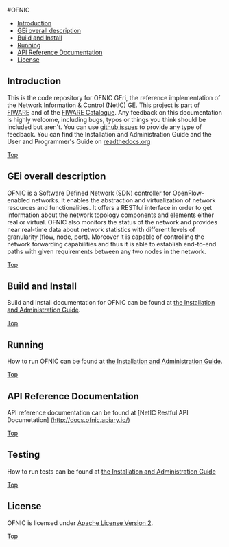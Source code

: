 #<a name="top"></a>OFNIC

* [Introduction](#introduction)
* [GEi overall description](#gei-overall-description)
* [Build and Install](#build-and-install)
* [Running](#running)
* [API Reference Documentation](#api-reference-documentation)
* [License](#license)
	
	  
## Introduction

This is the code repository for OFNIC GEri, the reference implementation of the Network Information & Control (NetIC) GE.
This project is part of [FIWARE](http://www.fiware.org) and of the [FIWARE Catalogue](http://catalogue.fiware.org/).
Any feedback on this documentation is highly welcome, including bugs, typos
or things you think should be included but aren't. You can use [github issues](https://github.com/FIWARE-UNIROMA1/FIWARE-OFNIC/issues/new) to provide any type of feedback.
You can find the Installation and Administration Guide and the User and Programmer's Guide on [readthedocs.org](https://fiware-ofnic.readthedocs.org/en/latest/)

[Top](#top)

## GEi overall description

OFNIC is a Software Defined Network (SDN) controller for OpenFlow-enabled networks. It enables the abstraction and virtualization of network resources and functionalities. It offers a RESTful interface in order to get information about the network topology components and elements either real or virtual. OFNIC also monitors the status of the network and provides near real-time data about network statistics with different levels of granularity (flow, node, port). Moreover it is capable of controlling the network forwarding capabilities and thus it is able to establish end-to-end paths with given requirements between any two nodes in the network.

[Top](#top)

## Build and Install

Build and Install documentation for OFNIC can be found at [the Installation and Administration Guide](https://fiware-ofnic.readthedocs.org/en/latest/Installation_and_administration_manual.html).

[Top](#top)

## Running

How to run OFNIC can be found at [the Installation and Administration Guide](https://fiware-ofnic.readthedocs.org/en/latest/Installation_and_administration_manual.html).

[Top](#top)

## API Reference Documentation

API reference documentation can be found at [NetIC Restful API Documetation] (http://docs.ofnic.apiary.io/)

[Top](#top)

## Testing

How to run tests can be found at [the Installation and Administration Guide](https://fiware-ofnic.readthedocs.org/en/latest/Installation_and_administration_manual.html)

[Top](#top)

## License

OFNIC is licensed under [Apache License Version 2](https://www.apache.org/licenses/LICENSE-2.0).

[Top](#top)
